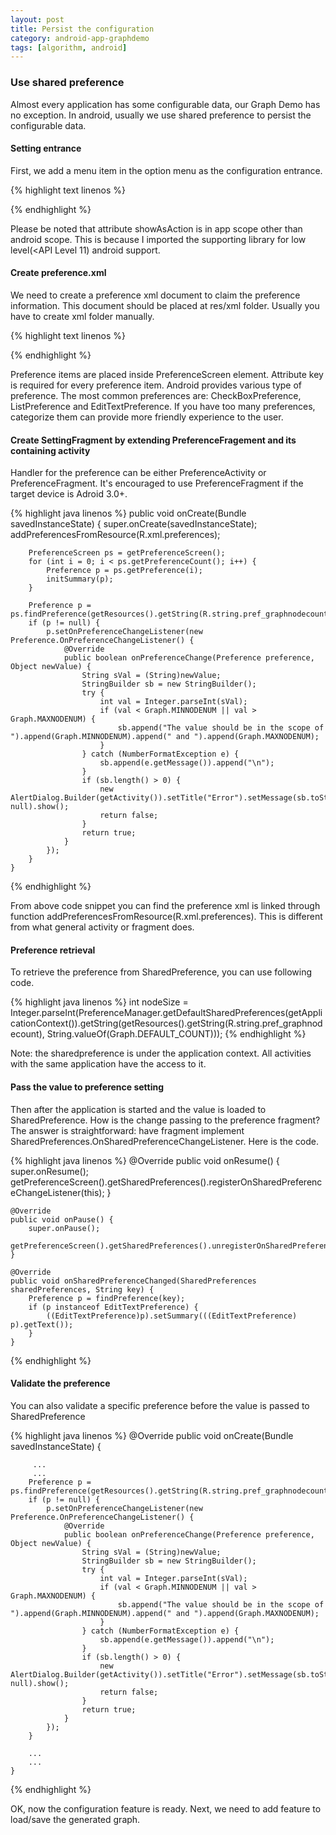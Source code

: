 ```yaml
---
layout: post
title: Persist the configuration
category: android-app-graphdemo
tags: [algorithm, android]
---
```


### Use shared preference

Almost every application has some configurable data, our Graph Demo has no exception. In android, usually we use shared preference to persist the configurable  data.

#### Setting entrance

First, we add a menu item in the option menu as the configuration entrance. 

{% highlight text linenos %}
<menu xmlns:android="http://schemas.android.com/apk/res/android"
    xmlns:app="http://schemas.android.com/apk/res-auto"
    xmlns:tools="http://schemas.android.com/tools" tools:context=".MainActivity">
    <item android:id="@+id/action_settings"
        android:title="@string/action_settings"
        android:icon="@drawable/ic_action"
        android:orderInCategory="100"
        app:showAsAction="ifRoom" />
</menu>

{% endhighlight %}

Please be noted that attribute showAsAction is in app scope other than android scope. This is because I imported the supporting library for low level(<API Level 11) android support. 

#### Create preference.xml 

We need to create a preference xml document to claim the preference information. This document should be placed at res/xml folder. Usually you have to create xml folder manually.

{% highlight text linenos %}
<?xml version="1.0" encoding="utf-8"?>
<PreferenceScreen xmlns:android="http://schemas.android.com/apk/res/android">
    <EditTextPreference
        android:key="@string/pref_graphnodecount"
        android:title="@string/graph_nodenum"
        android:inputType="number"
        android:defaultValue="5" />
</PreferenceScreen>
{% endhighlight %}

Preference items are placed inside PreferenceScreen element. Attribute key is required for every preference item. Android provides various type of preference. The most common preferences are: CheckBoxPreference, ListPreference and EditTextPreference. If you have too many preferences, categorize them can provide more friendly experience to the user. 

#### Create SettingFragment by extending PreferenceFragement and its containing activity
Handler for the preference can be either PreferenceActivity or PreferenceFragment. It's encouraged to use PreferenceFragment if the target device is Adroid 3.0+.

{% highlight java linenos %}
    public void onCreate(Bundle savedInstanceState) {
        super.onCreate(savedInstanceState);
        addPreferencesFromResource(R.xml.preferences);

        PreferenceScreen ps = getPreferenceScreen();
        for (int i = 0; i < ps.getPreferenceCount(); i++) {
            Preference p = ps.getPreference(i);
            initSummary(p);
        }

        Preference p = ps.findPreference(getResources().getString(R.string.pref_graphnodecount));
        if (p != null) {
            p.setOnPreferenceChangeListener(new Preference.OnPreferenceChangeListener() {
                @Override
                public boolean onPreferenceChange(Preference preference, Object newValue) {
                    String sVal = (String)newValue;
                    StringBuilder sb = new StringBuilder();
                    try {
                        int val = Integer.parseInt(sVal);
                        if (val < Graph.MINNODENUM || val > Graph.MAXNODENUM) {
                            sb.append("The value should be in the scope of ").append(Graph.MINNODENUM).append(" and ").append(Graph.MAXNODENUM);
                        }
                    } catch (NumberFormatException e) {
                        sb.append(e.getMessage()).append("\n");
                    }
                    if (sb.length() > 0) {
                        new AlertDialog.Builder(getActivity()).setTitle("Error").setMessage(sb.toString()).setPositiveButton(android.R.string.ok, null).show();
                        return false;
                    }
                    return true;
                }
            });
        }
    }
{% endhighlight %}

From above code snippet you can find the preference xml is linked through function addPreferencesFromResource(R.xml.preferences). This is different from what general activity or fragment does.

#### Preference retrieval
To retrieve the preference from SharedPreference, you can use following code.

{%  highlight java linenos %}
        int nodeSize = Integer.parseInt(PreferenceManager.getDefaultSharedPreferences(getApplicationContext()).getString(getResources().getString(R.string.pref_graphnodecount), String.valueOf(Graph.DEFAULT_COUNT)));
{% endhighlight %}

Note: the sharedpreference is under the application context. All activities with the same application have the access to it. 

#### Pass the value to preference setting
Then after the application is started and the value is loaded to SharedPreference. How is the change passing to the preference fragment? The answer is straightforward: have fragment implement SharedPreferences.OnSharedPreferenceChangeListener. Here is the code.

{% highlight java linenos %}
    @Override
    public void onResume() {
        super.onResume();
        getPreferenceScreen().getSharedPreferences().registerOnSharedPreferenceChangeListener(this);
    }

    @Override
    public void onPause() {
        super.onPause();
        getPreferenceScreen().getSharedPreferences().unregisterOnSharedPreferenceChangeListener(this);
    }

    @Override
    public void onSharedPreferenceChanged(SharedPreferences sharedPreferences, String key) {
        Preference p = findPreference(key);
        if (p instanceof EditTextPreference) {
            ((EditTextPreference)p).setSummary(((EditTextPreference) p).getText());
        }
    }
{%   endhighlight  %}


#### Validate the preference
You can also validate a specific preference before the value is passed to SharedPreference

{% highlight java linenos %}
    @Override
    public void onCreate(Bundle savedInstanceState) {

	     ...
		 ...
        Preference p = ps.findPreference(getResources().getString(R.string.pref_graphnodecount));
        if (p != null) {
            p.setOnPreferenceChangeListener(new Preference.OnPreferenceChangeListener() {
                @Override
                public boolean onPreferenceChange(Preference preference, Object newValue) {
                    String sVal = (String)newValue;
                    StringBuilder sb = new StringBuilder();
                    try {
                        int val = Integer.parseInt(sVal);
                        if (val < Graph.MINNODENUM || val > Graph.MAXNODENUM) {
                            sb.append("The value should be in the scope of ").append(Graph.MINNODENUM).append(" and ").append(Graph.MAXNODENUM);
                        }
                    } catch (NumberFormatException e) {
                        sb.append(e.getMessage()).append("\n");
                    }
                    if (sb.length() > 0) {
                        new AlertDialog.Builder(getActivity()).setTitle("Error").setMessage(sb.toString()).setPositiveButton(android.R.string.ok, null).show();
                        return false;
                    }
                    return true;
                }
            });
        }
		
		...
		...
    }

{% endhighlight %}

OK, now the configuration feature is ready. Next, we need to add feature to load/save the generated graph.